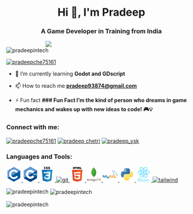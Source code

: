 <h1 align="center">Hi 👋, I'm Pradeep</h1>
<h3 align="center">A Game Developer in Training from India</h3>

<img width="400px" align='right' src='https://img.freepik.com/free-vector/video-game-developer-concept-illustration_114360-5976.jpg?t=st=1724258101~exp=1724261701~hmac=43e88801faee203ac33c15a66aa9dc14cb793dd451267be570c3bca58b9c822e&w=740'>


<p align="left"> <img src="https://komarev.com/ghpvc/?username=pradeepintech&label=Profile%20views&color=0e75b6&style=flat" alt="pradeepintech" /> </p>

<p align="left"> <a href="https://twitter.com/pradeepche75161" target="blank"><img src="https://img.shields.io/twitter/follow/pradeepche75161?logo=twitter&style=for-the-badge" alt="pradeepche75161" /></a> </p>

- 🌱 I’m currently learning **Godot and GDscript**

- 📫 How to reach me **pradeep93874@gmail.com**

- ⚡ Fun fact **### Fun Fact I’m the kind of person who dreams in game mechanics and wakes up with new ideas to code! 🎮💡**

<h3 align="left">Connect with me:</h3>
<p align="left">
<a href="https://twitter.com/pradeepche75161" target="blank"><img align="center" src="https://raw.githubusercontent.com/rahuldkjain/github-profile-readme-generator/master/src/images/icons/Social/twitter.svg" alt="pradeepche75161" height="30" width="40" /></a>
<a href="https://linkedin.com/in/pradeep chetri" target="blank"><img align="center" src="https://raw.githubusercontent.com/rahuldkjain/github-profile-readme-generator/master/src/images/icons/Social/linked-in-alt.svg" alt="pradeep chetri" height="30" width="40" /></a>
<a href="https://instagram.com/pradeep_ysk" target="blank"><img align="center" src="https://raw.githubusercontent.com/rahuldkjain/github-profile-readme-generator/master/src/images/icons/Social/instagram.svg" alt="pradeep_ysk" height="30" width="40" /></a>
</p>

<h3 align="left">Languages and Tools:</h3>
<p align="left"> <a href="https://www.cprogramming.com/" target="_blank" rel="noreferrer"> <img src="https://raw.githubusercontent.com/devicons/devicon/master/icons/c/c-original.svg" alt="c" width="40" height="40"/> </a> <a href="https://www.w3schools.com/cpp/" target="_blank" rel="noreferrer"> <img src="https://raw.githubusercontent.com/devicons/devicon/master/icons/cplusplus/cplusplus-original.svg" alt="cplusplus" width="40" height="40"/> </a> <a href="https://www.w3schools.com/css/" target="_blank" rel="noreferrer"> <img src="https://raw.githubusercontent.com/devicons/devicon/master/icons/css3/css3-original-wordmark.svg" alt="css3" width="40" height="40"/> </a> <a href="https://git-scm.com/" target="_blank" rel="noreferrer"> <img src="https://www.vectorlogo.zone/logos/git-scm/git-scm-icon.svg" alt="git" width="40" height="40"/> </a> <a href="https://www.w3.org/html/" target="_blank" rel="noreferrer"> <img src="https://raw.githubusercontent.com/devicons/devicon/master/icons/html5/html5-original-wordmark.svg" alt="html5" width="40" height="40"/> </a> <a href="https://www.mongodb.com/" target="_blank" rel="noreferrer"> <img src="https://raw.githubusercontent.com/devicons/devicon/master/icons/mongodb/mongodb-original-wordmark.svg" alt="mongodb" width="40" height="40"/> </a> <a href="https://www.mysql.com/" target="_blank" rel="noreferrer"> <img src="https://raw.githubusercontent.com/devicons/devicon/master/icons/mysql/mysql-original-wordmark.svg" alt="mysql" width="40" height="40"/> </a> <a href="https://www.python.org" target="_blank" rel="noreferrer"> <img src="https://raw.githubusercontent.com/devicons/devicon/master/icons/python/python-original.svg" alt="python" width="40" height="40"/> </a> <a href="https://reactjs.org/" target="_blank" rel="noreferrer"> <img src="https://raw.githubusercontent.com/devicons/devicon/master/icons/react/react-original-wordmark.svg" alt="react" width="40" height="40"/> </a> <a href="https://tailwindcss.com/" target="_blank" rel="noreferrer"> <img src="https://www.vectorlogo.zone/logos/tailwindcss/tailwindcss-icon.svg" alt="tailwind" width="40" height="40"/> </a> </p>

<p><img align="left" src="https://github-readme-stats.vercel.app/api/top-langs?username=pradeepintech&show_icons=true&locale=en&layout=compact" alt="pradeepintech" /></p>

<p>&nbsp;<img align="center" src="https://github-readme-stats.vercel.app/api?username=pradeepintech&show_icons=true&locale=en" alt="pradeepintech" /></p>

<p><img align="center" src="https://github-readme-streak-stats.herokuapp.com/?user=pradeepintech&" alt="pradeepintech" /></p>
